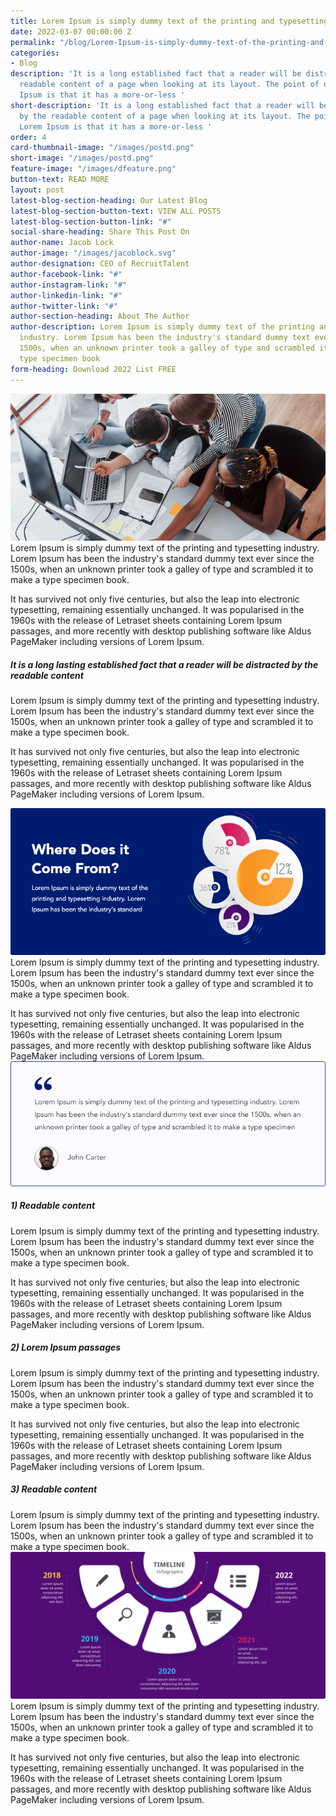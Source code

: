 ```yaml
---
title: Lorem Ipsum is simply dummy text of the printing and typesetting
date: 2022-03-07 00:00:00 Z
permalink: "/blog/Lorem-Ipsum-is-simply-dummy-text-of-the-printing-and-typesetting"
categories:
- Blog
description: 'It is a long established fact that a reader will be distracted by the
  readable content of a page when looking at its layout. The point of using Lorem
  Ipsum is that it has a more-or-less '
short-description: 'It is a long established fact that a reader will be distracted
  by the readable content of a page when looking at its layout. The point of using
  Lorem Ipsum is that it has a more-or-less '
order: 4
card-thumbnail-image: "/images/postd.png"
short-image: "/images/postd.png"
feature-image: "/images/dfeature.png"
button-text: READ MORE
layout: post
latest-blog-section-heading: Our Latest Blog
latest-blog-section-button-text: VIEW ALL POSTS
latest-blog-section-button-link: "#"
social-share-heading: Share This Post On
author-name: Jacob Lock
author-image: "/images/jacoblock.svg"
author-designation: CEO of RecruitTalent
author-facebook-link: "#"
author-instagram-link: "#"
author-linkedin-link: "#"
author-twitter-link: "#"
author-section-heading: About The Author
author-description: Lorem Ipsum is simply dummy text of the printing and typesetting
  industry. Lorem Ipsum has been the industry's standard dummy text ever since the
  1500s, when an unknown printer took a galley of type and scrambled it to make a
  type specimen book
form-heading: Download 2022 List FREE
---
```


![feature image](/images/dfeature.png)
Lorem Ipsum is simply dummy text of the printing and typesetting industry. Lorem Ipsum has been the industry's standard dummy text ever since the 1500s, when an unknown printer took a galley of type and scrambled it to make a type specimen book. 

It has survived not only five centuries, but also the leap into electronic typesetting, remaining essentially unchanged. It was popularised in the 1960s with the release of Letraset sheets containing Lorem Ipsum passages, and more recently with desktop publishing software like Aldus PageMaker including versions of Lorem Ipsum.
##### It is a long lasting established fact that a reader will be distracted by the readable content 
Lorem Ipsum is simply dummy text of the printing and typesetting industry. Lorem Ipsum has been the industry's standard dummy text ever since the 1500s, when an unknown printer took a galley of type and scrambled it to make a type specimen book. 

It has survived not only five centuries, but also the leap into electronic typesetting, remaining essentially unchanged. It was popularised in the 1960s with the release of Letraset sheets containing Lorem Ipsum passages, and more recently with desktop publishing software like Aldus PageMaker including versions of Lorem Ipsum.

![where does it come from](/images/wheredoesitcomefrom.png)
Lorem Ipsum is simply dummy text of the printing and typesetting industry. Lorem Ipsum has been the industry's standard dummy text ever since the 1500s, when an unknown printer took a galley of type and scrambled it to make a type specimen book. 

It has survived not only five centuries, but also the leap into electronic typesetting, remaining essentially unchanged. It was popularised in the 1960s with the release of Letraset sheets containing Lorem Ipsum passages, and more recently with desktop publishing software like Aldus PageMaker including versions of Lorem Ipsum.
![where does it come from](/images/jhon-carter-blog.png)
##### 1) Readable content 
Lorem Ipsum is simply dummy text of the printing and typesetting industry. Lorem Ipsum has been the industry's standard dummy text ever since the 1500s, when an unknown printer took a galley of type and scrambled it to make a type specimen book. 

It has survived not only five centuries, but also the leap into electronic typesetting, remaining essentially unchanged. It was popularised in the 1960s with the release of Letraset sheets containing Lorem Ipsum passages, and more recently with desktop publishing software like Aldus PageMaker including versions of Lorem Ipsum.
##### 2) Lorem Ipsum passages
Lorem Ipsum is simply dummy text of the printing and typesetting industry. Lorem Ipsum has been the industry's standard dummy text ever since the 1500s, when an unknown printer took a galley of type and scrambled it to make a type specimen book. 

It has survived not only five centuries, but also the leap into electronic typesetting, remaining essentially unchanged. It was popularised in the 1960s with the release of Letraset sheets containing Lorem Ipsum passages, and more recently with desktop publishing software like Aldus PageMaker including versions of Lorem Ipsum.
##### 3) Readable content 
Lorem Ipsum is simply dummy text of the printing and typesetting industry. Lorem Ipsum has been the industry's standard dummy text ever since the 1500s, when an unknown printer took a galley of type and scrambled it to make a type specimen book. 
![where does it come from](/images/relatedcontent.svg)
Lorem Ipsum is simply dummy text of the printing and typesetting industry. Lorem Ipsum has been the industry's standard dummy text ever since the 1500s, when an unknown printer took a galley of type and scrambled it to make a type specimen book. 

It has survived not only five centuries, but also the leap into electronic typesetting, remaining essentially unchanged. It was popularised in the 1960s with the release of Letraset sheets containing Lorem Ipsum passages, and more recently with desktop publishing software like Aldus PageMaker including versions of Lorem Ipsum.

